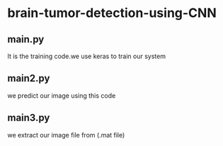 # brain-tumor-detection-using-CNN
## main.py
It is the training code.we use keras to train our system
## main2.py
we predict our image using this code
## main3.py
we extract our image file from (.mat file)
